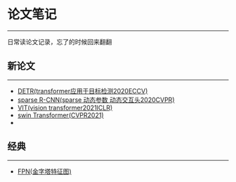 # 论文笔记
***

日常读论文记录，忘了的时候回来翻翻

## 新论文
***

- [DETR(transformer应用于目标检测2020ECCV)](https://github.com/wmhwmh521/reading-paper/blob/main/paper/DETR/DETR.md)
- [sparse R-CNN(sparse 动态参数 动态交互头2020CVPR)](https://github.com/wmhwmh521/reading-paper/blob/main/paper/sparse%20R-CNN/sparse%20R-CNN.md)
- [VIT(vision transformer2021ICLR)](https://github.com/wmhwmh521/reading-paper/blob/main/paper/VIT/VIT.md)
- [swin Transformer(CVPR2021)](https://github.com/wmhwmh521/reading-paper/blob/main/paper/swin%20transformer/swin%20transformer.md)
- 
## 经典
***

- [FPN(金字塔特征图)](https://github.com/wmhwmh521/reading-paper/blob/main/paper/FPN/FPN.md)
